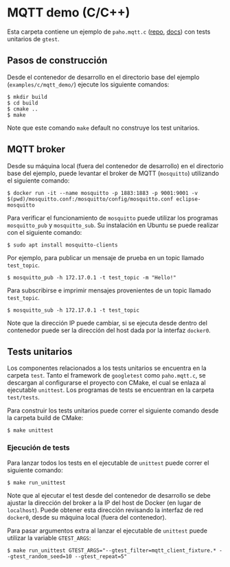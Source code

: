# MQTT demo (C/C++)

Esta carpeta contiene un ejemplo de `paho.mqtt.c` ([repo](https://github.com/eclipse/paho.mqtt.c), [docs](https://www.eclipse.org/paho/files/mqttdoc/MQTTClient/html/index.html)) con tests unitarios de `gtest`.

## Pasos de construcción
Desde el contenedor de desarrollo en el directorio base del ejemplo (`examples/c/mqtt_demo/`) ejecute los siguiente comandos:

```console
$ mkdir build
$ cd build
$ cmake ..
$ make
```

Note que este comando `make` default no construye los test unitarios.

## MQTT broker
Desde su máquina local (fuera del contenedor de desarrollo) en el directorio base del ejemplo, puede levantar el broker de MQTT (`mosquitto`) utilizando el siguiente comando:

```console
$ docker run -it --name mosquitto -p 1883:1883 -p 9001:9001 -v $(pwd)/mosquitto.conf:/mosquitto/config/mosquitto.conf eclipse-mosquitto
```

Para verificar el funcionamiento de `mosquitto` puede utilizar los programas `mosquitto_pub` y `mosquitto_sub`. Su instalación en Ubuntu se puede realizar con el siguiente comando:

```console
$ sudo apt install mosquitto-clients
```

Por ejemplo, para publicar un mensaje de prueba en un topic llamado `test_topic`. 

```console
$ mosquitto_pub -h 172.17.0.1 -t test_topic -m "Hello!"
```

Para subscribirse e imprimir mensajes provenientes de un topic llamado `test_topic`.

```console
$ mosquitto_sub -h 172.17.0.1 -t test_topic
```

Note que la dirección IP puede cambiar, si se ejecuta desde dentro del contenedor puede ser la dirección del host dada por la interfaz `docker0`.

## Tests unitarios

Los componentes relacionados a los tests unitarios se encuentra en la carpeta `test`. Tanto el framework de `googletest` como `paho.mqtt.c`, se descargan al configurarse el proyecto con CMake, el cual se enlaza al ejecutable `unittest`. Los programas de tests se encuentran en la carpeta `test/tests`.

Para construir los tests unitarios puede correr el siguiente comando desde la carpeta build de CMake:

```console
$ make unittest
```

### Ejecución de tests

Para lanzar todos los tests en el ejecutable de `unittest` puede correr el siguiente comando:

```console
$ make run_unittest
```

Note que al ejecutar el test desde del contenedor de desarrollo se debe ajustar la dirección del broker a la IP del host de Docker (en lugar de `localhost`). Puede obtener esta dirección revisando la interfaz de red `docker0`, desde su máquina local (fuera del contenedor).

Para pasar argumentos extra al lanzar el ejecutable de `unittest` puede utilizar la variable `GTEST_ARGS`:

```console
$ make run_unittest GTEST_ARGS="--gtest_filter=mqtt_client_fixture.* --gtest_random_seed=10 --gtest_repeat=5"
```
